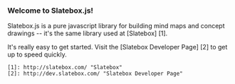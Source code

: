 ### Welcome to Slatebox.js!

Slatebox.js is a pure javascript library for building mind maps and concept drawings -- it's the same library used at [Slatebox] [1].

It's really easy to get started. Visit the [Slatebox Developer Page] [2] to get up to speed quickly.

    [1]: http://slatebox.com/ "Slatebox"
    [2]: http://dev.slatebox.com/ "Slatebox Developer Page"